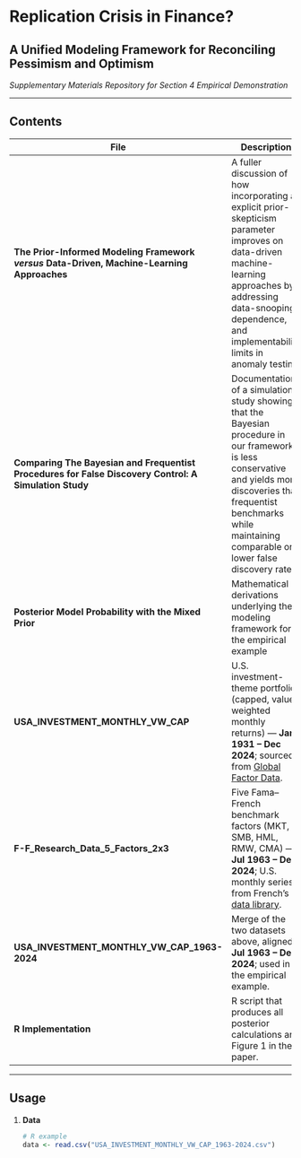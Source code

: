 # Replication Crisis in Finance?  
## A Unified Modeling Framework for Reconciling Pessimism and Optimism  
*Supplementary Materials Repository for Section 4 Empirical Demonstration*

---

## Contents

| File | Description |
|------|-------------|
| **The Prior-Informed Modeling Framework *versus* Data-Driven, Machine-Learning Approaches** | A fuller discussion of how incorporating an explicit prior-skepticism parameter improves on data-driven machine-learning approaches by addressing data-snooping, dependence, and implementability limits in anomaly testing   |
| **Comparing The Bayesian and Frequentist Procedures for False Discovery Control: A Simulation Study** | Documentation of a simulation study showing that the Bayesian procedure in our framework is less conservative and yields more discoveries than frequentist benchmarks while maintaining comparable or lower false discovery rates   |
| **Posterior Model Probability with the Mixed Prior** | Mathematical derivations underlying the modeling framework for the empirical example |
| **USA_INVESTMENT_MONTHLY_VW_CAP** | U.S. investment-theme portfolios (capped, value-weighted monthly returns) — **Jan 1931 – Dec 2024**; sourced from <a href="https://jkpfactors.com/factor-returns" target="_blank">Global Factor Data</a>. |
| **F-F_Research_Data_5_Factors_2x3** | Five Fama–French benchmark factors (MKT, SMB, HML, RMW, CMA) — **Jul 1963 – Dec 2024**; U.S. monthly series from French’s <a href="https://mba.tuck.dartmouth.edu/pages/faculty/ken.french/data_library.html" target="_blank">data library</a>. |
| **USA_INVESTMENT_MONTHLY_VW_CAP_1963-2024** | Merge of the two datasets above, aligned **Jul 1963 – Dec 2024**; used in the empirical example. |
| **R Implementation** | R script that produces all posterior calculations and Figure 1 in the paper. |

---

## Usage

1. **Data**  
   ```r
   # R example
   data <- read.csv("USA_INVESTMENT_MONTHLY_VW_CAP_1963-2024.csv")
